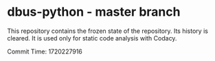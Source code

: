 # dbus-python - master branch

This repository contains the frozen state of the repository.
Its history is cleared. It is used only for static code
analysis with Codacy.

Commit Time: 1720227916